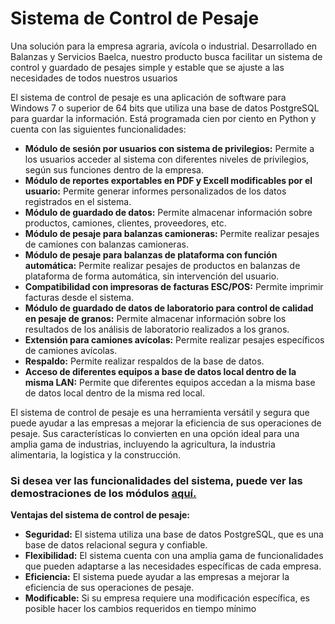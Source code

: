 # **Sistema de Control de Pesaje**
Una solución para la empresa agraria, avícola o industrial. Desarrollado en Balanzas y Servicios Baelca, nuestro producto busca facilitar un sistema de control y guardado de pesajes simple y estable que se ajuste a las necesidades de todos nuestros usuarios



El sistema de control de pesaje es una aplicación de software para Windows 7 o superior de 64 bits que utiliza una base de datos PostgreSQL para guardar la información. Está programada cien por ciento en Python y cuenta con las siguientes funcionalidades:

- **Módulo de sesión por usuarios con sistema de privilegios:** Permite a los usuarios acceder al sistema con diferentes niveles de privilegios, según sus funciones dentro de la empresa.
- **Módulo de reportes exportables en PDF y Excell modificables por el usuario:** Permite generar informes personalizados de los datos registrados en el sistema.
- **Módulo de guardado de datos:** Permite almacenar información sobre productos, camiones, clientes, proveedores, etc.
- **Módulo de pesaje para balanzas camioneras:** Permite realizar pesajes de camiones con balanzas camioneras.
- **Módulo de pesaje para balanzas de plataforma con función automática:** Permite realizar pesajes de productos en balanzas de plataforma de forma automática, sin intervención del usuario.
- **Compatibilidad con impresoras de facturas ESC/POS:** Permite imprimir facturas desde el sistema.
- **Módulo de guardado de datos de laboratorio para control de calidad en pesaje de granos:** Permite almacenar información sobre los resultados de los análisis de laboratorio realizados a los granos.
- **Extensión para camiones avícolas:** Permite realizar pesajes específicos de camiones avícolas.
- **Respaldo:** Permite realizar respaldos de la base de datos.
- **Acceso de diferentes equipos a base de datos local dentro de la misma LAN:** Permite que diferentes equipos accedan a la misma base de datos local dentro de la misma red local.

El sistema de control de pesaje es una herramienta versátil y segura que puede ayudar a las empresas a mejorar la eficiencia de sus operaciones de pesaje. Sus características lo convierten en una opción ideal para una amplia gama de industrias, incluyendo la agricultura, la industria alimentaria, la logística y la construcción.

### Si desea ver las funcionalidades del sistema, puede ver las demostraciones de los módulos [aquí.](https://github.com/canonimo/Sistema-de-Control-de-Pesaje/tree/30d6acc9de38c2f735ce038a94175b3d995b0d69/videos)

**Ventajas del sistema de control de pesaje:**

- **Seguridad:** El sistema utiliza una base de datos PostgreSQL, que es una base de datos relacional segura y confiable.
- **Flexibilidad:** El sistema cuenta con una amplia gama de funcionalidades que pueden adaptarse a las necesidades específicas de cada empresa.
- **Eficiencia:** El sistema puede ayudar a las empresas a mejorar la eficiencia de sus operaciones de pesaje.
- **Modificable:** Si su empresa requiere una modificación específica, es posible hacer los cambios requeridos en tiempo mínimo
